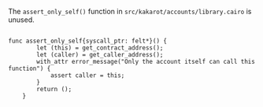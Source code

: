 The `assert_only_self()` function in `src/kakarot/accounts/library.cairo` is unused.

```cairo

func assert_only_self{syscall_ptr: felt*}() {
        let (this) = get_contract_address();
        let (caller) = get_caller_address();
        with_attr error_message("Only the account itself can call this function") {
            assert caller = this;
        }
        return ();
    }

```


